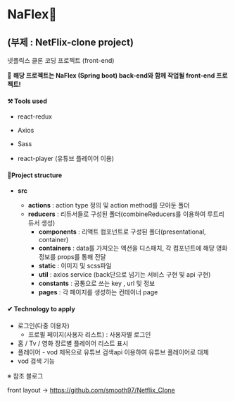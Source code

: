# NaFlex💸

## (부제 : NetFlix-clone project)

넷플릭스 클론 코딩 프로젝트 (front-end)



🎈 **해당 프로젝트는 NaFlex (Spring boot) back-end와 함께 작업될 front-end 프로젝트!**



#### ⚒ Tools used

* react-redux

* Axios

* Sass

* react-player (유튜브 플레이어 이용)
  
  

#### 📂Project structure

* **src**

  * **actions**  : action type 정의 및 action method를 모아둔 폴더
  * **reducers** : 리듀서들로 구성된 폴더(combineReducers를 이용하여 루트리듀서 생성)
    * **components** : 리액트 컴포넌트로 구성된 폴더(presentational, container)
    * **containers** :  data를 가져오는 액션을 디스패치, 각 컴포넌트에 해당 영화 정보를 props를 통해 전달
    * **static** : 이미지 및 scss파일
    * **util** : axios service (back단으로 넘기는 서비스 구현 및 api 구현)
    * **constants** : 공통으로 쓰는 key , url 및 정보
    * **pages** : 각 페이지를 생성하는 컨테이너 page

  

#### ✔ Technology to apply

* 로그인(다중 이용자) 
  * 프로필 페이지(사용자 리스트) : 사용자별 로그인
* 홈 / Tv / 영화 장르별 플레이어 리스트 표시
* 플레이어 -  vod 제목으로 유튜브 검색api 이용하여 유튜브 플레이어로 대체
* vod 검색 기능



※ 참조 블로그

front layout -> https://github.com/smooth97/Netflix_Clone
